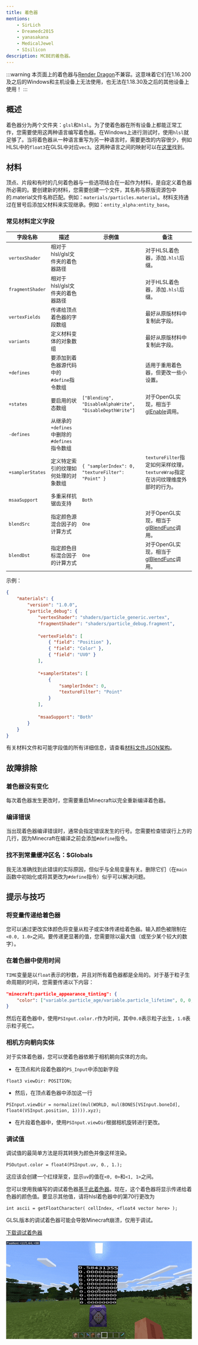 ```yaml
---
title: 着色器
mentions:
    - SirLich
    - Dreamedc2015
    - yanasakana
    - MedicalJewel
    - SIsilicon
description: MCBE的着色器。
---
```


:::warning
本页面上的着色器与[Render Dragon](https://help.minecraft.net/hc/en-us/articles/360052771272-About-the-1-16-200-Update-for-Windows-10-)不兼容。这意味着它们在1.16.200及之后的Windows和主机设备上无法使用，也无法在1.18.30及之后的其他设备上使用！
:::

## 概述

着色器分为两个文件夹：`glsl`和`hlsl`。为了使着色器在所有设备上都能正常工作，您需要使用这两种语言编写着色器。在Windows上进行测试时，使用`hlsl`就足够了。当将着色器从一种语言重写为另一种语言时，需要更改的内容很少，例如HLSL中的`float3`在GLSL中对应`vec3`。这两种语言之间的映射可以在[这里](https://anteru.net/blog/2016/mapping-between-HLSL-and-GLSL/)找到。

## 材料

顶点、片段和有时的几何着色器与一些选项结合在一起作为材料，是自定义着色器所必需的。要创建新的材料，您需要创建一个文件，其名称与原版资源包中的.material文件名称匹配。例如：`materials/particles.material`。材料支持通过在冒号后添加父材料来实现继承。例如：`entity_alpha:entity_base`。

### 常见材料定义字段

| **字段名称**     | **描述**                                                         | **示例值**                                              | **备注**                                                                                                                                         |
|------------------|------------------------------------------------------------------|--------------------------------------------------------|---------------------------------------------------------------------------------------------------------------------------------------------------|
| `vertexShader`   | 相对于hlsl/glsl文件夹的着色器路径                               |                                                        | 对于HLSL着色器，添加`.hlsl`后缀。                                                                                                             |
| `fragmentShader` | 相对于hlsl/glsl文件夹的着色器路径                               |                                                        | 对于HLSL着色器，添加`.hlsl`后缀。                                                                                                             |
| `vertexFields`   | 传递给顶点着色器的字段数组                                       |                                                        | 最好从原版材料中复制此字段。                                                                                                                   |
| `variants`       | 定义材料变体的对象数组                                           |                                                        | 最好从原版材料中复制此字段。                                                                                                                   |
| `+defines`       | 要添加到着色器源代码中的`#define`指令数组                       |                                                        | 适用于重用着色器，但更改一些小设置。                                                                                                           |
| `+states`        | 要启用的状态数组                                                 | `["Blending", "DisableAlphaWrite", "DisableDepthWrite"]` | 对于OpenGL实现，相当于[glEnable](https://www.khronos.org/registry/OpenGL-Refpages/gl2.1/xhtml/glEnable.xml)调用。                          |
| `-defines`       | 从继承的`+defines`中删除的`#defines`指令数组                   |                                                        |                                                                                                                                                   |
| `+samplerStates` | 定义特定索引的纹理如何处理的对象数组                             | `{ "samplerIndex": 0, "textureFilter": "Point" }`    | `textureFilter`指定如何采样纹理，`textureWrap`指定在访问纹理维度外部时的行为。                                                               |
| `msaaSupport`    | 多重采样抗锯齿支持                                               | `Both`                                                 |                                                                                                                                                   |
| `blendSrc`       | 指定颜色源混合因子的计算方式                                     | `One`                                                  | 对于OpenGL实现，相当于[glBlendFunc](https://www.khronos.org/registry/OpenGL-Refpages/gl4/html/glBlendFunc.xhtml)调用。                     |
| `blendDst`       | 指定颜色目标混合因子的计算方式                                   | `One`                                                  | 对于OpenGL实现，相当于[glBlendFunc](https://www.khronos.org/registry/OpenGL-Refpages/gl4/html/glBlendFunc.xhtml)调用。                     |

示例：

<CodeHeader></CodeHeader>

```json
{
	"materials": {
		"version": "1.0.0",
		"particle_debug": {
			"vertexShader": "shaders/particle_generic.vertex",
			"fragmentShader": "shaders/particle_debug.fragment",

			"vertexFields": [
				{ "field": "Position" },
				{ "field": "Color" },
				{ "field": "UV0" }
			],

			"+samplerStates": [
				{
					"samplerIndex": 0,
					"textureFilter": "Point"
				}
			],

			"msaaSupport": "Both"
		}
	}
}
```

有关材料文件和可能字段值的所有详细信息，请查看[材料文件JSON架构](https://github.com/stirante/bedrock-shader-schema/blob/master/materials.schema.json)。

## 故障排除

### 着色器没有变化

每次着色器发生更改时，您需要重启Minecraft以完全重新编译着色器。

### 编译错误

当出现着色器编译错误时，通常会指定错误发生的行号。您需要检查错误行上方的几行，因为Minecraft在编译之前会添加`#define`指令。

### 找不到常量缓冲区名：$Globals

我无法准确找到此错误的实际原因，但似乎与全局变量有关。删除它们（在`main`函数中初始化或将其更改为`#define`指令）似乎可以解决问题。

## 提示与技巧

### 将变量传递给着色器

您可以通过更改实体颜色将变量从粒子或实体传递给着色器。输入颜色被限制在`<0.0, 1.0>`之间。要传递更显著的值，您需要除以最大值（或至少某个较大的数字）。

### 在着色器中使用时间

`TIME`变量是以`float`表示的秒数，并且对所有着色器都是全局的。对于基于粒子生命周期的时间，您需要传递以下内容：

<CodeHeader></CodeHeader>

```json
"minecraft:particle_appearance_tinting": {
    "color": ["variable.particle_age/variable.particle_lifetime", 0, 0, 1]
}
```

然后在着色器中，使用`PSInput.color.r`作为时间，其中`0.0`表示粒子出生，`1.0`表示粒子死亡。

### 相机方向朝向实体

对于实体着色器，您可以使着色器依赖于相机朝向实体的方向。

- 在顶点和片段着色器的`PS_Input`中添加新字段

<CodeHeader></CodeHeader>

```
float3 viewDir: POSITION;
```

- 然后，在顶点着色器中添加这一行

<CodeHeader></CodeHeader>

```
PSInput.viewDir = normalize((mul(WORLD, mul(BONES[VSInput.boneId], float4(VSInput.position, 1)))).xyz);
```

- 在片段着色器中，使用`PSInput.viewDir`根据相机旋转进行更改。

### 调试值

调试值的最简单方法是将其转换为颜色并像这样渲染。

<CodeHeader></CodeHeader>

```
PSOutput.color = float4(PSInput.uv, 0., 1.);
```

这应该会创建一个红绿渐变，显示`uv`的值在`<0, 0>`和`<1, 1>`之间。

您可以使用我编写的调试着色器[基于此着色器](http://mew.cx/drawtext/drawtext)。现在，这个着色器将显示传递给着色器的颜色值。要显示其他值，请将hlsl着色器中的第70行更改为

<CodeHeader></CodeHeader>

```
int ascii = getFloatCharacter( cellIndex, <float4 vector here> );
```

GLSL版本的调试着色器可能会导致Minecraft崩溃，仅用于调试。

[下载调试着色器](http://files.stirante.com/debugShader.zip)

![](../assets/images/knowledge/shaders/debugShader.gif)